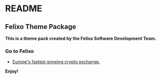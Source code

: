 # README

## Felixo Theme Package

**This is a theme pack created by the Felixo Software Development Team.**

### Go to Felixo

-   [Europe's fastest growing crypto exchange.](https://www.felixo.com)

**Enjoy!**
